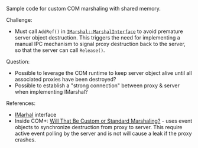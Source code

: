 Sample code for custom COM marshaling with shared memory.

Challenge:
* Must call `AddRef()` in [`IMarshal::MarshalInterface`](https://docs.microsoft.com/nb-no/windows/desktop/api/objidl/nf-objidl-imarshal-marshalinterface) to avoid premature server object destruction. This triggers the need for implementing a manual IPC mechanism to signal proxy destruction back to the server, so that the server can call `Release()`.

Question:
* Possible to leverage the COM runtime to keep server object alive until all associated proxies have been destroyed?
* Possible to establish a "strong connection" between proxy & server when implementing IMarshal?

References:
* [IMarhal](https://docs.microsoft.com/nb-no/windows/desktop/api/objidl/nn-objidl-imarshal) interface
* Inside COM+: [Will That Be Custom or Standard Marshaling?](https://thrysoee.dk/InsideCOM+/ch14c.htm) - uses event objects to synchronize destruction from proxy to server. This require active event polling by the server and is not will cause a leak if the proxy crashes.
